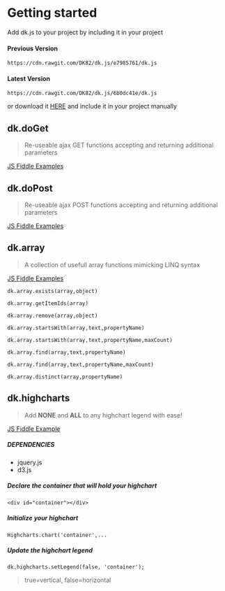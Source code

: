 # Getting started
Add dk.js to your project by including it in your project
#### Previous Version

 `https://cdn.rawgit.com/DK82/dk.js/e7985761/dk.js`

#### Latest Version

`https://cdn.rawgit.com/DK82/dk.js/6b0dc41e/dk.js`

or download it [HERE](https://github.com/DK82/dk.js/archive/master.zip) and include it in your project manually

## dk.doGet
> Re-useable ajax GET functions accepting and returning additional parameters

[JS Fiddle Examples](http://jsfiddle.net/dk82/wrhLffbq/2/)

## dk.doPost
> Re-useable ajax POST functions accepting and returning additional parameters

[JS Fiddle Examples](http://jsfiddle.net/dk82/saeau9mj/2/)





## dk.array

> A collection of usefull array functions mimicking LINQ syntax

[JS Fiddle Examples](http://jsfiddle.net/dk82/hk9qfn5o/)

`dk.array.exists(array,object)`

`dk.array.getItemIds(array)`

`dk.array.remove(array,object)`

`dk.array.startsWith(array,text,propertyName)`

`dk.array.startsWith(array,text,propertyName,maxCount)`

`dk.array.find(array,text,propertyName)`

`dk.array.find(array,text,propertyName,maxCount)`

`dk.array.distinct(array,propertyName)`









## dk.highcharts

> Add **NONE** and **ALL** to any highchart legend with ease!

[JS Fiddle Example](http://jsfiddle.net/dk82/cbLk6s30/)

##### DEPENDENCIES
* jquery.js
* d3.js

##### Declare the container that will hold your highchart

`<div id="container"></div>`
   
##### Initialize your highchart

`Highcharts.chart('container',...`

##### Update the highchart legend 

`dk.highcharts.setLegend(false, 'container');`
> true=vertical, false=horizontal





     
